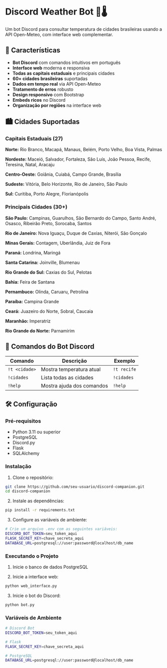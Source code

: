 # Discord Weather Bot 🤖🌡️

Um bot Discord para consultar temperatura de cidades brasileiras usando a API Open-Meteo, com interface web complementar.

## 🚀 Características

- **Bot Discord** com comandos intuitivos em português
- **Interface web** moderna e responsiva
- **Todas as capitais estaduais** e principais cidades
- **60+ cidades brasileiras** suportadas
- **Dados em tempo real** via API Open-Meteo
- **Tratamento de erros** robusto
- **Design responsivo** com Bootstrap
- **Embeds ricos** no Discord
- **Organização por regiões** na interface web

## 🏙️ Cidades Suportadas

### Capitais Estaduais (27)
**Norte:** Rio Branco, Macapá, Manaus, Belém, Porto Velho, Boa Vista, Palmas

**Nordeste:** Maceió, Salvador, Fortaleza, São Luís, João Pessoa, Recife, Teresina, Natal, Aracaju

**Centro-Oeste:** Goiânia, Cuiabá, Campo Grande, Brasília

**Sudeste:** Vitória, Belo Horizonte, Rio de Janeiro, São Paulo

**Sul:** Curitiba, Porto Alegre, Florianópolis

### Principais Cidades (30+)
**São Paulo:** Campinas, Guarulhos, São Bernardo do Campo, Santo André, Osasco, Ribeirão Preto, Sorocaba, Santos

**Rio de Janeiro:** Nova Iguaçu, Duque de Caxias, Niterói, São Gonçalo

**Minas Gerais:** Contagem, Uberlândia, Juiz de Fora

**Paraná:** Londrina, Maringá

**Santa Catarina:** Joinville, Blumenau

**Rio Grande do Sul:** Caxias do Sul, Pelotas

**Bahia:** Feira de Santana

**Pernambuco:** Olinda, Caruaru, Petrolina

**Paraíba:** Campina Grande

**Ceará:** Juazeiro do Norte, Sobral, Caucaia

**Maranhão:** Imperatriz

**Rio Grande do Norte:** Parnamirim

## 🤖 Comandos do Bot Discord

| Comando | Descrição | Exemplo |
|---------|-----------|---------|
| `!t <cidade>` | Mostra temperatura atual | `!t recife` |
| `!cidades` | Lista todas as cidades | `!cidades` |
| `!help` | Mostra ajuda dos comandos | `!help` |

## 🛠️ Configuração

### Pré-requisitos

- Python 3.11 ou superior
- PostgreSQL
- Discord.py
- Flask
- SQLAlchemy

### Instalação

1. Clone o repositório:
```bash
git clone https://github.com/seu-usuario/discord-companion.git
cd discord-companion
```

2. Instale as dependências:
```bash
pip install -r requirements.txt
```

3. Configure as variáveis de ambiente:
```bash
# Crie um arquivo .env com as seguintes variáveis:
DISCORD_BOT_TOKEN=seu_token_aqui
FLASK_SECRET_KEY=chave_secreta_aqui
DATABASE_URL=postgresql://user:password@localhost/db_name
```

### Executando o Projeto

1. Inicie o banco de dados PostgreSQL

2. Inicie a interface web:
```bash
python web_interface.py
```

3. Inicie o bot do Discord:
```bash
python bot.py
```

### Variáveis de Ambiente

```bash
# Discord Bot
DISCORD_BOT_TOKEN=seu_token_aqui

# Flask
FLASK_SECRET_KEY=chave_secreta_aqui

# PostgreSQL
DATABASE_URL=postgresql://user:password@localhost/db_name
